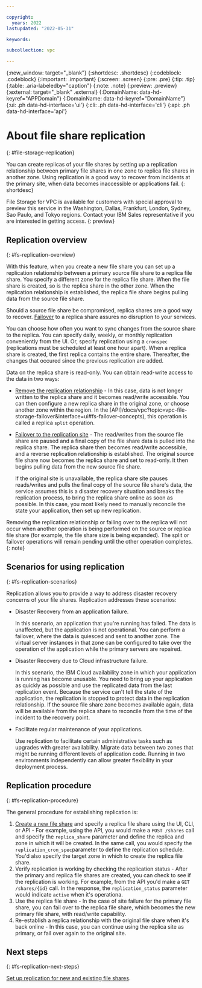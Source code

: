 ```yaml
---

copyright:
  years: 2022
lastupdated: "2022-05-31"

keywords:

subcollection: vpc

---
```


{:new_window: target="_blank"}
{:shortdesc: .shortdesc}
{:codeblock: .codeblock}
{:important: .important}
{:screen: .screen}
{:pre: .pre}
{:tip: .tip}
{:table: .aria-labeledby="caption"}
{:note: .note}
{:preview: .preview}
{:external: target="_blank" .external}
{:DomainName: data-hd-keyref="APPDomain"}
{:DomainName: data-hd-keyref="DomainName"}
{:ui: .ph data-hd-interface='ui'}
{:cli: .ph data-hd-interface='cli'}
{:api: .ph data-hd-interface='api'}

# About file share replication
{: #file-storage-replication}

You can create replicas of your file shares by setting up a replication relationship between primary file shares in one zone to replica file shares in another zone. Using replication is a good way to recover from incidents at the primary site, when data becomes inaccessible or applications fail.
{: shortdesc}

File Storage for VPC is available for customers with special approval to preview this service in the Washington, Dallas, Frankfurt, London, Sydney, Sao Paulo, and Tokyo regions. Contact your IBM Sales representative if you are interested in getting access.
{: preview}

## Replication overview
{: #fs-replication-overview}

With this feature, when you create a new file share you can set up a replication relationship between a primary source file share to a replica file share. You specify a different zone for the replica file share. When the file share is created, so is the replica share in the other zone. When the replication relationship is established, the replica file share begins pulling data from the source file share. 

Should a source file share be compromised, replica shares are a good way to recover. [Failover](/docs/vpc?topic=vpc-file-storage-failover&interface=ui) to a replica share assures no disruption to your services.

You can choose how often you want to sync changes from the source share to the replica. You can specify daily, weekly, or monthly replication conveniently from the UI. Or, specify replication using a `cronspec` (replications must be scheduled at least one hour apart). When a replica share is created, the first replica contains the entire share. Thereafter, the changes that occured since the previous replication are added. 

Data on the replica share is read-only. You can obtain read-write access to the data in two ways:

* [Remove the replication relationship](/docs/vpc?topic=vpc-file-storage-manage-replication) - In this case, data is not longer written to the replica share and it becomes read/write accessible. You can then configure a new replica share in the original zone, or choose another zone within the region. In the [API]/docs/vpc?topic=vpc-file-storage-failover&interface=ui#fs-failover-concepts), this operation is called a replica `split` operation.

* [Failover to the replication site](/docs/vpc?topic=vpc-file-storage-failover&interface=ui) - The read/writes from the source file share are paused and a final copy of the file share data is pulled into the replica share. The replica share then becomes read/write accessible, and a reverse replication relationship is established. The original source file share now becomes the replica share and set to read-only. It then begins pulling data from the new source file share. 

    If the original site is unavailable, the replica share site pauses reads/writes and pulls the final copy of the source file share's data, the service assumes this is a disaster recovery situation and breaks the replication process, to bring the replica share online as soon as possible. In this case, you most likely need to manually reconcile the state your application, then set up new replication.

Removing the replication relationship or failing over to the replica will not occur when another operation is being performed on the source or replica file share (for example, the file share size is being expanded). The split or failover operations will remain pending until the other operation completes.
{: note}
    
## Scenarios for using replication
{: #fs-replication-scenarios}

Replication allows you to provide a way to address disaster recovery concerns of your file shares. Replication addresses these scenarios:

* Disaster Recovery from an application failure.

    In this scenario, an application that you're running has failed. The data is unaffected, but the application is not operational. You can perform a failover, where the data is quiesced and sent to another zone. The virtual server instances in that zone can be configured to take over the operation of the application while the primary servers are repaired. 

* Disaster Recovery due to Cloud infrastructure failure.

    In this scenario, the IBM Cloud availability zone in which your application is running has become unusable. You need to bring up your application as quickly as possible and use the replicated data from the last replication event. Because the service can't tell the state of the application, the replication is stopped to protect data in the replication relationship. If the source file share zone becomes available again, data will be available from the replica share to reconcile from the time of the incident to the recovery point.

* Facilitate regular maintenance of your applications.

    Use replication to facilitate certain administrative tasks such as upgrades with greater availability. Migrate data between two zones that might be running different levels of application code. Running in two environments independently can allow greater flexibility in your deployment process.

## Replication procedure
{: #fs-replication-procedure}

The general procedure for establishing replication is:

1. [Create a new file share](/docs/vpc?topic=vpc-file-storage-create-replication&interface=ui) and specify a replica file share using the UI, CLI, or API - For example, using the API, you would  make a `POST /shares` call and specify the `replica_share` parameter and define the replica and zone in which it will be created. In the same call, you would specify the `replication_cron_spec`parameter to define the replication schedule. You'd also specify the target zone in which to create the replica file share.
2. Verify replication is working by checking the replication status - After the primary and replica file shares are created, you can check to see if the replication is working. For example, from the API you'd make a `GET /shares/{id}` call. In the response, the `replication_status` parameter would indicate `active` when it's operationa.
3. Use the replica file share - In the case of site failure for the primary file share, you can fail over to the replica file share, which becomes the new primary file share, with read/write capability.
4. Re-establish a replica relationship with the original file share when it's back online - In this case, you can continue using the replica site as primary, or fail over again to the original site.

## Next steps
{: #fs-replication-next-steps}

[Set up replication for new and existing file shares](/docs/vpc?topic=vpc-file-storage-create-replication).
